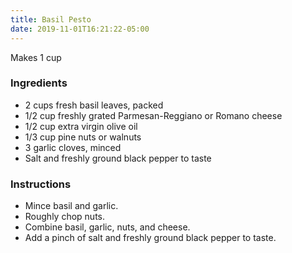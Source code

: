 ```yaml
---
title: Basil Pesto
date: 2019-11-01T16:21:22-05:00
---
```



Makes 1 cup

### Ingredients

- 2 cups fresh basil leaves, packed
- 1/2 cup freshly grated Parmesan-Reggiano or Romano cheese
- 1/2 cup extra virgin olive oil
- 1/3 cup pine nuts or walnuts
- 3 garlic cloves, minced
- Salt and freshly ground black pepper to taste

### Instructions
- Mince basil and garlic.
- Roughly chop nuts.
- Combine basil, garlic, nuts, and cheese.
- Add a pinch of salt and freshly ground black pepper to taste.

